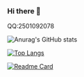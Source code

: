 ### Hi there 👋

<!--
**jhlzclf/jhlzclf** is a ✨ _special_ ✨ repository because its `README.md` (this file) appears on your GitHub profile.

Here are some ideas to get you started:

- 🔭 I’m currently working on ...
- 🌱 I’m currently learning ...
- 👯 I’m looking to collaborate on ...
- 🤔 I’m looking for help with ...
- 💬 Ask me about ...
- 📫 How to reach me: ...
- 😄 Pronouns: ...
- ⚡ Fun fact: ...
-->
QQ:2501092078

<!-- 统计统计卡片 -->
![Anurag's GitHub stats](https://github-readme-stats.vercel.app/api?username=jhlzlove&show_icons=true&theme=radical)

<!-- 热门语言卡片 -->
[![Top Langs](https://github-readme-stats.vercel.app/api/top-langs/?username=jhlzlove&layout=compact)](https://github.com/jhlzlove/market)

<!-- GitHub更多置顶 -->
[![Readme Card](https://github-readme-stats.vercel.app/api/pin/?username=jhlzlove&repo=jhlzlove.github.io)](https://github.com/jhlzlove/jhlzlove.github.io)
